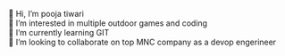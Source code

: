 👋 Hi, I’m pooja tiwari<br>
👀 I’m interested in multiple outdoor games and coding<br>
🌱 I’m currently learning GIT <br>
💞️ I’m looking to collaborate on top MNC company as a devop engerineer


